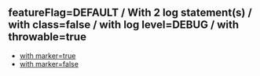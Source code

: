 ## featureFlag=DEFAULT / With 2 log statement(s) / with class=false / with log level=DEBUG / with throwable=true

* [with marker=true](marker-true/index.md)
* [with marker=false](marker-false/index.md)



